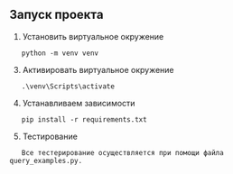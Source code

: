 ## Запуск проекта
1) Установить виртуальное окружение 
```
   python -m venv venv  
```
3) Активировать виртуальное окружение
```
   .\venv\Scripts\activate
```
4) Устанавливаем зависимости
```
   pip install -r requirements.txt
```
5) Тестирование
```
   Все тестерирование осуществляется при помощи файла query_examples.py. 
```